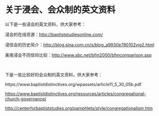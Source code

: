# 关于浸会、会众制的英文资料



<p>以下是一些浸会的英文资料，供大家参考：</p>

<p>浸会的在线资源：<a href="http://baptiststudiesonline.com/">http://baptiststudiesonline.com/</a></p>

<p>浸信会的历史简介：<a href="http://blog.sina.com.cn/s/blog_a9930e780102vjg2.html">http://blog.sina.com.cn/s/blog_a9930e780102vjg2.html</a></p>

<p>美南浸会不同信仰比较：<a href="http://www.sbc.net/bfm2000/bfmcomparison.asp">http://www.sbc.net/bfm2000/bfmcomparison.asp</a></p>

<p>&nbsp;</p>

<p>下是一些比较好的会众制的英文资料，供大家参考：</p>

<p>https://www.baptistdistinctives.org/wpassets/article11_5_30_05b.pdf</p>

<p><a href="https://www.baptistdistinctives.org/resources/articles/congregational-church-governance/">https://www.baptistdistinctives.org/resources/articles/congregational-church-governance/</a></p>

<p><a href="http://centerforbaptiststudies.org/pamphlets/style/congregationalism.htm">http://centerforbaptiststudies.org/pamphlets/style/congregationalism.htm</a></p>

<p>&nbsp;</p>